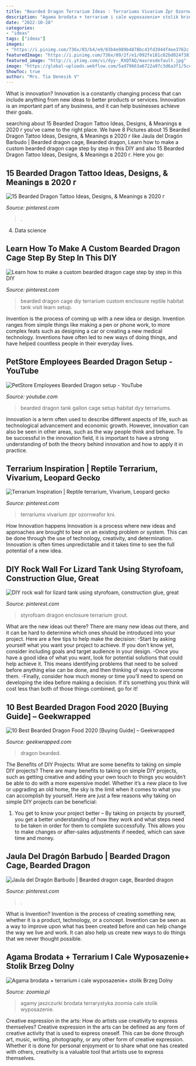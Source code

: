 ```yaml
---
title: "Bearded Dragon Terrarium Ideas : Terrariums Vivarium Zpr Ozornwafor Kni"
description: "Agama brodata + terrarium i cale wyposazenie+ stolik brzeg dolny"
date: "2022-10-28"
categories:
- "ideas"
tags: ["ideas"]
images:
- "https://i.pinimg.com/736x/03/b4/e9/03b4e989b4878bc43fd3944f4ee3762c.jpg"
featuredImage: "https://i.pinimg.com/736x/09/2f/e1/092fe181c02bd024f38178efaf3c2737.jpg"
featured_image: "http://i.ytimg.com/vi/dyy-_RXQTAQ/maxresdefault.jpg"
image: "https://global-uploads.webflow.com/5ad79663a6722a97c3d6a3f1/5ce6cb81f7b1dc7df79a3a1c_4-Best-Bearded-Dragon-Food-OG-Image-min.jpeg"
ShowToc: true
author: "Mrs. Tia Denesik V"
---
```



What is innovation?
Innovation is a constantly changing process that can include anything from new ideas to better products or services. Innovation is an important part of any business, and it can help businesses achieve their goals.

	

		
searching about 15 Bearded Dragon Tattoo Ideas, Designs, &amp; Meanings в 2020 г you've came to the right place. We have 8 Pictures about 15 Bearded Dragon Tattoo Ideas, Designs, &amp; Meanings в 2020 г like Jaula del Dragón Barbudo | Bearded dragon cage, Bearded dragon, Learn how to make a custom bearded dragon cage step by step in this DIY and also 15 Bearded Dragon Tattoo Ideas, Designs, &amp; Meanings в 2020 г. Here you go:
		
    
## 15 Bearded Dragon Tattoo Ideas, Designs, &amp; Meanings в 2020 г

<img loading=lazy src="https://i.pinimg.com/736x/61/73/3c/61733ce158d8a1adcef9ced26d3ea702.jpg" onerror="this.onerror=null;this.src='https://tse2.mm.bing.net/th?id=OIP.9TjghfjlmRgjdZkN1A8qSAHaJ3&amp;pid=15.1';" alt="15 Bearded Dragon Tattoo Ideas, Designs, &amp; Meanings в 2020 г">

_Source: pinterest.com_

>. 

	

4. Data science 

    
## Learn How To Make A Custom Bearded Dragon Cage Step By Step In This DIY

<img loading=lazy src="https://i.pinimg.com/736x/03/b4/e9/03b4e989b4878bc43fd3944f4ee3762c.jpg" onerror="this.onerror=null;this.src='https://tse3.mm.bing.net/th?id=OIP.W6twmRpVv9JzoPe6UQHd7wHaE8&amp;pid=15.1';" alt="Learn how to make a custom bearded dragon cage step by step in this DIY">

_Source: pinterest.com_

>bearded dragon cage diy terrarium custom enclosure reptile habitat tank visit learn setup. 

	

Invention is the process of coming up with a new idea or design. Invention ranges from simple things like making a pen or phone work, to more complex feats such as designing a car or creating a new medical technology. Inventions have often led to new ways of doing things, and have helped countless people in their everyday lives.

    
## PetStore Employees Bearded Dragon Setup - YouTube

<img loading=lazy src="http://i.ytimg.com/vi/dyy-_RXQTAQ/maxresdefault.jpg" onerror="this.onerror=null;this.src='https://tse1.mm.bing.net/th?id=OIP.LPCNIfbMlvXFArVOOYaUlQHaEK&amp;pid=15.1';" alt="PetStore Employees Bearded Dragon setup - YouTube">

_Source: youtube.com_

>bearded dragon tank gallon cage setup habitat dyy terrariums. 

	

Innovation is a term often used to describe different aspects of life, such as technological advancement and economic growth. However, innovation can also be seen in other areas, such as the way people think and behave. To be successful in the innovation field, it is important to have a strong understanding of both the theory behind innovation and how to apply it in practice.

    
## Terrarium Inspiration | Reptile Terrarium, Vivarium, Leopard Gecko

<img loading=lazy src="https://i.pinimg.com/736x/09/2f/e1/092fe181c02bd024f38178efaf3c2737.jpg" onerror="this.onerror=null;this.src='https://tse4.mm.bing.net/th?id=OIP.sgVHWqItjoFoviMuxggBtAHaFj&amp;pid=15.1';" alt="Terrarium Inspiration | Reptile terrarium, Vivarium, Leopard gecko">

_Source: pinterest.com_

>terrariums vivarium zpr ozornwafor kni. 

	

How Innovation happens
Innovation is a process where new ideas and approaches are brought to bear on an existing problem or system. This can be done through the use of technology, creativity, and determination. Innovation is often times unpredictable and it takes time to see the full potential of a new idea.

    
## DIY Rock Wall For Lizard Tank Using Styrofoam, Construction Glue, Great

<img loading=lazy src="https://i.pinimg.com/736x/c9/73/ab/c973abc3de8c5735b230b7899df6e0fa.jpg" onerror="this.onerror=null;this.src='https://tse1.mm.bing.net/th?id=OIP.VIWdnsyc-1plrbHx672megHaFD&amp;pid=15.1';" alt="DIY rock wall for lizard tank using styrofoam, construction glue, great">

_Source: pinterest.com_

>styrofoam dragon enclosure terrarium grout. 

	

What are the new ideas out there?
There are many new ideas out there, and it can be hard to determine which ones should be introduced into your project. Here are a few tips to help make the decision: 
-Start by asking yourself what you want your project to achieve. If you don’t know yet, consider including goals and target audience in your design.
-Once you have a good idea of what you want, look for potential solutions that could help achieve it. This means identifying problems that need to be solved before anything else can be done, and then thinking of ways to overcome them.
-Finally, consider how much money or time you’ll need to spend on developing the idea before making a decision. If it’s something you think will cost less than both of those things combined, go for it!

    
## 10 Best Bearded Dragon Food 2020 [Buying Guide] – Geekwrapped

<img loading=lazy src="https://global-uploads.webflow.com/5ad79663a6722a97c3d6a3f1/5ce6cb81f7b1dc7df79a3a1c_4-Best-Bearded-Dragon-Food-OG-Image-min.jpeg" onerror="this.onerror=null;this.src='https://tse2.mm.bing.net/th?id=OIP.ikMtMAkvnIybM4NsQuq5PgHaD4&amp;pid=15.1';" alt="10 Best Bearded Dragon Food 2020 [Buying Guide] – Geekwrapped">

_Source: geekwrapped.com_

>dragon bearded. 

	

The Benefits of DIY Projects: What are some benefits to taking on simple DIY projects?
There are many benefits to taking on simple DIY projects, such as getting creative and adding your own touch to things you wouldn’t be able to do with a more expensive model. Whether it’s a new place to live or upgrading an old home, the sky is the limit when it comes to what you can accomplish by yourself. Here are just a few reasons why taking on simple DIY projects can be beneficial: 
1. You get to know your project better – By taking on projects by yourself, you get a better understanding of how they work and what steps need to be taken in order for them to complete successfully. This allows you to make changes or after-sales adjustments if needed, which can save time and money. 


    
## Jaula Del Dragón Barbudo | Bearded Dragon Cage, Bearded Dragon

<img loading=lazy src="https://i.pinimg.com/736x/25/bd/16/25bd16b1ce2f9e29f6cb0ab326b86226.jpg" onerror="this.onerror=null;this.src='https://tse1.mm.bing.net/th?id=OIP.PSOUz4GzAsfu9k9vEPwApAHaFj&amp;pid=15.1';" alt="Jaula del Dragón Barbudo | Bearded dragon cage, Bearded dragon">

_Source: pinterest.com_

>. 

	

What is Invention?
Invention is the process of creating something new, whether it is a product, technology, or a concept. Invention can be seen as a way to improve upon what has been created before and can help change the way we live and work. It can also help us create new ways to do things that we never thought possible.

    
## Agama Brodata + Terrarium I Cale Wyposazenie+ Stolik Brzeg Dolny

<img loading=lazy src="https://zoomia.pl/files/i/13/92/terrarystyka-jaszczurki-agamy_big549738100_13921227151336762279.jpg" onerror="this.onerror=null;this.src='https://tse1.mm.bing.net/th?id=OIP.VuJJurqHww-FISPUximoDQHaFj&amp;pid=15.1';" alt="Agama brodata + terrarium i cale wyposazenie+ stolik Brzeg Dolny">

_Source: zoomia.pl_

>agamy jaszczurki brodata terrarystyka zoomia cale stolik wyposazenie. 

	

Creative expression in the arts: How do artists use creativity to express themselves?
Creative expression in the arts can be defined as any form of creative activity that is used to express oneself. This can be done through art, music, writing, photography, or any other form of creative expression. Whether it is done for personal enjoyment or to share what one has created with others, creativity is a valuable tool that artists use to express themselves.

